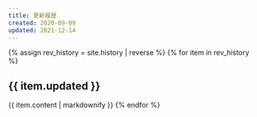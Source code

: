 ```yaml
---
title: 更新履歴
created: 2020-09-09
updated: 2021-12-14
---
```

{% assign rev_history = site.history | reverse %}
{% for item in rev_history %}
## <a name="{{ item.updated }}">{{ item.updated }}</a>
{{ item.content | markdownify }}
{% endfor %}
